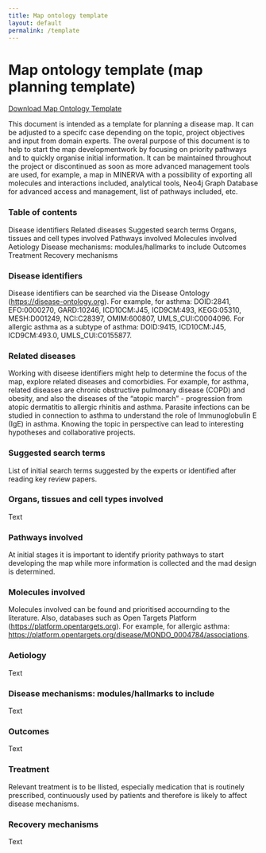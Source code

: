 ```yaml
---
title: Map ontology template
layout: default
permalink: /template
---
```


# Map ontology template (map planning template)

[Download Map Ontology Template](../downloads/template.docx)

This document is intended as a template for planning a disease map. It can be adjusted to a specifc case depending on the topic, project objectives and input from domain experts. The overal purpose of this document is to help to start the map developmentwork by focusing on priority pathways and to quickly organise initial information. It can be maintained throughout the project or discontinued as soon as more advanced management tools are used, for example, a map in MINERVA with a possibility of exporting all molecules and interactions included, analytical tools, Neo4j Graph Database for advanced access and management, list of pathways included, etc.

### Table of contents

Disease identifiers
Related diseases
Suggested search terms
Organs, tissues and cell types involved
Pathways involved
Molecules involved
Aetiology
Disease mechanisms: modules/hallmarks to include
Outcomes
Treatment
Recovery mechanisms

### Disease identifiers

Disease identifiers can be searched via the Disease Ontology (https://disease-ontology.org). For example, for asthma: DOID:2841, EFO:0000270, GARD:10246, ICD10CM:J45, ICD9CM:493, KEGG:05310, MESH:D001249, NCI:C28397, OMIM:600807, UMLS_CUI:C0004096. For allergic asthma as a subtype of asthma: DOID:9415, ICD10CM:J45, ICD9CM:493.0, UMLS_CUI:C0155877. 

### Related diseases

Working with diseese identifiers might help to determine the focus of the map, explore related diseases and comorbidies. For example, for asthma, related diseases are chronic obstructive pulmonary disease (COPD) and obesity, and also the diseases of the “atopic march” - progression from atopic dermatitis to allergic rhinitis and asthma. Parasite infections can be studied in connection to asthma to understand the role of Immunoglobulin E (IgE) in asthma. Knowing the topic in perspective can lead to interesting hypotheses and collaborative projects. 

### Suggested search terms

List of initial search terms suggested by the experts or identified after reading key review papers.

### Organs, tissues and cell types involved

Text

### Pathways involved

At initial stages it is important to identify priority pathways to start developing the map while more information is collected and the mad design is determined.

### Molecules involved

Molecules involved can be found and prioritised accournding to the literature. Also, databases such as Open Targets Platform (https://platform.opentargets.org). For example, for allergic asthma: https://platform.opentargets.org/disease/MONDO_0004784/associations.

### Aetiology

Text

### Disease mechanisms: modules/hallmarks to include

Text

### Outcomes

Text

### Treatment

Relevant treatment is to be llisted, especially medication that is routinely prescribed, continuously used by patients and therefore is likely to affect disease mechanisms.

### Recovery mechanisms

Text
